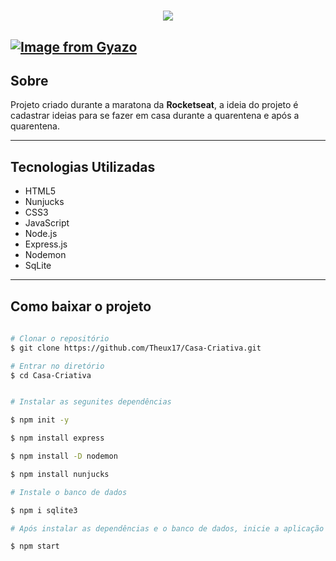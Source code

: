 <h1 align="center">
    <img src="https://i.gyazo.com/103d30806ff06b73113d4773e3daaf89.png">
</h1>

[![Image from Gyazo](https://i.gyazo.com/71d08323ec78936263f3d69f2ca6be18.gif)](https://gyazo.com/71d08323ec78936263f3d69f2ca6be18)
---

## Sobre
Projeto criado durante a maratona da **Rocketseat**, a ideia do projeto é cadastrar ideias para se fazer em casa durante a quarentena e após a quarentena.

---

## Tecnologias Utilizadas 

- HTML5
- Nunjucks
- CSS3
- JavaScript
- Node.js
- Express.js
- Nodemon
- SqLite

---

## Como baixar o projeto 

```bash
 
# Clonar o repositório
$ git clone https://github.com/Theux17/Casa-Criativa.git

# Entrar no diretório 
$ cd Casa-Criativa


# Instalar as segunites dependências

$ npm init -y

$ npm install express

$ npm install -D nodemon

$ npm install nunjucks

# Instale o banco de dados

$ npm i sqlite3

# Após instalar as dependências e o banco de dados, inicie a aplicação com o seguinte comando

$ npm start

```